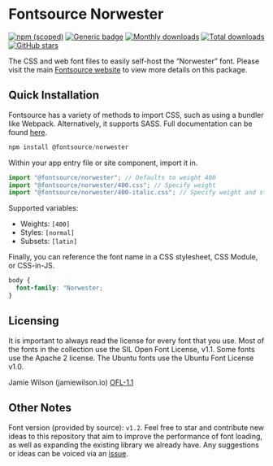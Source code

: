 # Fontsource Norwester

[![npm (scoped)](https://img.shields.io/npm/v/@fontsource/norwester?color=brightgreen)](https://www.npmjs.com/package/@fontsource/norwester) [![Generic badge](https://img.shields.io/badge/fontsource-passing-brightgreen)](https://github.com/fontsource/fontsource) [![Monthly downloads](https://badgen.net/npm/dm/@fontsource/norwester)](https://github.com/fontsource/fontsource) [![Total downloads](https://badgen.net/npm/dt/@fontsource/norwester)](https://github.com/fontsource/fontsource) [![GitHub stars](https://img.shields.io/github/stars/fontsource/fontsource.svg?style=social&label=Star)](https://github.com/fontsource/fontsource/stargazers)

The CSS and web font files to easily self-host the “Norwester” font. Please visit the main [Fontsource website](https://fontsource.org/fonts/norwester) to view more details on this package.

## Quick Installation

Fontsource has a variety of methods to import CSS, such as using a bundler like Webpack. Alternatively, it supports SASS. Full documentation can be found [here](https://fontsource.org/docs/introduction).

```javascript
npm install @fontsource/norwester
```

Within your app entry file or site component, import it in.

```javascript
import "@fontsource/norwester"; // Defaults to weight 400
import "@fontsource/norwester/400.css"; // Specify weight
import "@fontsource/norwester/400-italic.css"; // Specify weight and style

```

Supported variables:
- Weights: `[400]`
- Styles: `[normal]`
- Subsets: `[latin]`

Finally, you can reference the font name in a CSS stylesheet, CSS Module, or CSS-in-JS.

```css
body {
  font-family: "Norwester;
}
```

## Licensing
It is important to always read the license for every font that you use.
Most of the fonts in the collection use the SIL Open Font License, v1.1. Some fonts use the Apache 2 license. The Ubuntu fonts use the Ubuntu Font License v1.0.

Jamie Wilson (jamiewilson.io)
[OFL-1.1](https://jamiewilson.io/norwester/)

## Other Notes
Font version (provided by source): `v1.2`.
Feel free to star and contribute new ideas to this repository that aim to improve the performance of font loading, as well as expanding the existing library we already have. Any suggestions or ideas can be voiced via an [issue](https://github.com/fontsource/fontsource/issues).